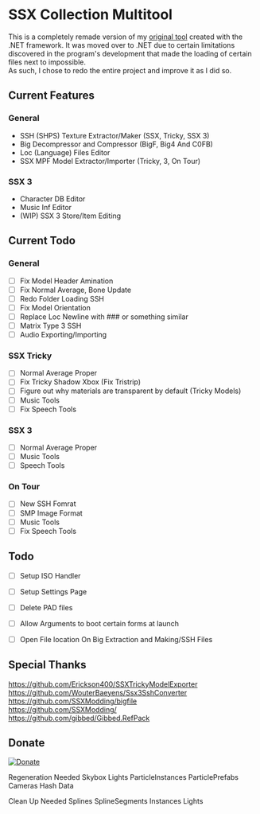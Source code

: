 # SSX Collection Multitool

This is a completely remade version of my [original tool](https://github.com/GlitcherOG/SSX-PS2-Collection-Modder) created with the .NET framework. It was moved over to .NET due to certain limitations discovered in the program's development that made the loading of certain files next to impossible.  
As such, I chose to redo the entire project and improve it as I did so.

## Current Features
### General
- SSH (SHPS) Texture Extractor/Maker (SSX, Tricky, SSX 3)
- Big Decompressor and Compressor (BigF, Big4 And C0FB)
- Loc (Language) Files Editor
- SSX MPF Model Extractor/Importer (Tricky, 3, On Tour)

### SSX 3
- Character DB Editor
- Music Inf Editor
- (WIP) SSX 3 Store/Item Editing

## Current Todo
### General
- [ ] Fix Model Header Amination
- [ ] Fix Normal Average, Bone Update
- [ ] Redo Folder Loading SSH
- [ ] Fix Model Orientation
- [ ] Replace Loc Newline with ### or something similar
- [ ] Matrix Type 3 SSH
- [ ] Audio Exporting/Importing 

### SSX Tricky
- [ ] Normal Average Proper
- [ ] Fix Tricky Shadow Xbox (Fix Tristrip)
- [ ] Figure out why materials are transparent by default (Tricky Models)
- [ ] Music Tools
- [ ] Fix Speech Tools 

### SSX 3
- [ ] Normal Average Proper
- [ ] Music Tools
- [ ] Speech Tools 

### On Tour
- [ ] New SSH Fomrat
- [ ] SMP Image Format 
- [ ] Music Tools
- [ ] Fix Speech Tools 

## Todo
- [ ] Setup ISO Handler
- [ ] Setup Settings Page
- [ ] Delete PAD files
- [ ] Allow Arguments to boot certain forms at launch
- [ ] Open File location On Big Extraction and Making/SSH Files


 ## Special Thanks
https://github.com/Erickson400/SSXTrickyModelExporter <br>
https://github.com/WouterBaeyens/Ssx3SshConverter <br>
https://github.com/SSXModding/bigfile <br>
https://github.com/SSXModding/ <br>
https://github.com/gibbed/Gibbed.RefPack <br>

## Donate
[![Donate](https://www.paypalobjects.com/en_AU/i/btn/btn_donateCC_LG.gif)](https://www.paypal.com/donate/?business=VT6TG8KKZM98E&no_recurring=0&currency_code=AUD)

Regeneration Needed
Skybox
Lights
ParticleInstances
ParticlePrefabs
Cameras
Hash Data

Clean Up Needed
Splines
SplineSegments
Instances
Lights


